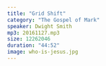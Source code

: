 ```yaml
---
title: "Grid Shift"
category: "The Gospel of Mark"
speaker: Dwight Smith
mp3: 20161127.mp3
size: 12262046
duration: "44:52"
image: who-is-jesus.jpg
---
```

